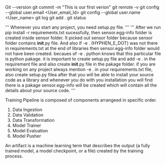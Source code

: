 Git --version
git commit -m "This is our first verion"
git remote -v
git config --global user.email <User_email_Id>
git config --global user.name <User_name>
git log
git add .
git status

'''
Whenever you start any project, you need setup.py file. 
'''
'''
After we run pip install -r requirements.txt sucessfully, then sensor.egg-info folder is created inside sensor folder. It picked out sensor folder because sensor folder contains __init__.py file. And also if -e . (HYPHEN_E_DOT) was not there in requirements.txt at the end of libraries then sensor.egg-info folder would not have been created. becaues of -e . python knows that this particular file is python pakage. it is important to create setup.py file and add -e . in the requirement file and also create __init__.py file in the pakage folder.    if you are working on any project always mention -e . in your requirements.txt file, also create setup.py filea after that you will be able to install your source code as a library and whenever you do with you installation you will find there is a pakage sensor.egg-info will be created which will contain all the details about your source code. 
'''


Training Pipeline is composed of components arrangeed in specific order.
1. Data Ingestion
2. Data Validation
3. Data Transformation
4. Model Trainer
5. Model Evaluation
6. Model Pusher

An artifact is a machine learning term that describes the output (a fully trained model, a model checkpoint, or a file) created by the training process.